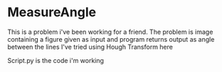 # MeasureAngle
This is a problem i've been working for a friend. 
The problem is image containing a figure given as input and program returns output as angle between the lines
I've tried using Hough Transform here

Script.py is the code i'm working


